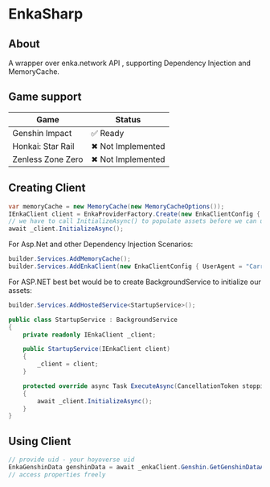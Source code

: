 # EnkaSharp
## About
A wrapper over enka.network API , supporting Dependency Injection and MemoryCache.
## Game support

| Game              | Status        |
| ----------------- | -------------- 
| Genshin Impact    | ✅ Ready | 
| Honkai: Star Rail | ✖ Not Implemented|  
| Zenless Zone Zero |  ✖ Not Implemented |

## Creating Client
```csharp
var memoryCache = new MemoryCache(new MemoryCacheOptions());
IEnkaClient client = EnkaProviderFactory.Create(new EnkaClientConfig { UserAgent = "Carried-Api-Test"} , memoryCache);
// we have to call InitializeAsync() to populate assets before we can use EnkaClient
await _client.InitializeAsync();
```

For Asp.Net and other Dependency Injection Scenarios:
```csharp
builder.Services.AddMemoryCache();
builder.Services.AddEnkaClient(new EnkaClientConfig { UserAgent = "Carried-Api-Test"});
```
For ASP.NET best bet would be to create BackgroundService to initialize our assets:
```csharp
builder.Services.AddHostedService<StartupService>();
```

```csharp
public class StartupService : BackgroundService
{
    private readonly IEnkaClient _client;

    public StartupService(IEnkaClient client)
    {
        _client = client;
    }

    protected override async Task ExecuteAsync(CancellationToken stoppingToken)
    {
        await _client.InitializeAsync();
    }
}
```

## Using Client
```csharp
// provide uid - your hoyoverse uid
EnkaGenshinData genshinData = await _enkaClient.Genshin.GetGenshinDataAsync(uid);
// access properties freely
```
